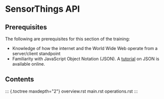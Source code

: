 # SensorThings API

## Prerequisites

The following are prerequisites for this section of the training:

-   Knowledge of how the internet and the World Wide Web operate from a
    server/client standpoint
-   Familiarity with JavaScript Object Notation (JSON). A
    [tutorial](https://www.w3schools.com/js/js_json_intro.asp) on JSON
    is available online.

## Contents

::: {.toctree maxdepth="2"}
overview.rst main.rst operations.rst
:::
